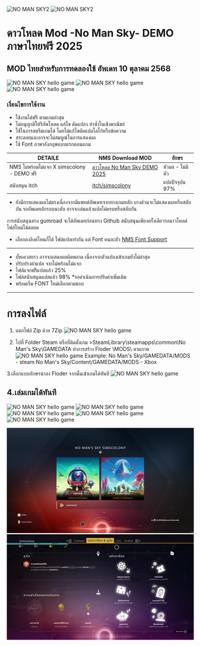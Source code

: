 
![NO MAN SKY2](https://i.imgur.com/L4xFUm1.png)
![NO MAN SKY2](https://i.imgur.com/jFaay7a.png)
# ดาวโหลด Mod -No Man Sky- DEMO ภาษาไทยฟรี 2025

## MOD ไทยสำหรับการทดลองใช้ อัพเดท 10 ตุลาคม 2568

![NO MAN SKY hello game](https://i.imgur.com/jFaQLqy.png)
![NO MAN SKY hello game](https://images2.imgbox.com/02/79/YSGMMVfN_o.jpg)
![NO MAN SKY hello game](https://images2.imgbox.com/77/3e/s3O51UkW_o.jpg)

### เงื่อนไขการใช้งาน
- ใช้งานได้ฟรี ตามเกมล่าสุด
- ไม่อนุญาติให้รีอัพโหลด แก้ไข ดัดแปลง ทำซ้ำในเชิงพาณิชย์ 
- ใช้ในการสตรีมเกมได้ โดยไม่แก้ไขดัดแปลโลโก้หรือข้อความ 
- สระลอยและอาจจะไม่สมบูณ์ในการแสดงผล
- ใช้ Font ภาษาอังกฤษแบบแรกตอนแกม
  

| DETAILE   | NMS Download MOD |อักษร
| ------------- | ------------- |------------- |
| NMS ไม่พร้อมไม่แจก X simscolony - DEMO ฟรี   | [ดาวโหลด  No Man Sky  DEMO 2025](https://github.com/simscolony/NMS_DEMO/releases/download/NMS_TH/No.man.sky.demo.2025.7z) |หัวมล - ไม่มีหัว
|สนับสนุน  itch | [itch/simscolony](https://simscolony.itch.io/no-mans-sky-voyagers-2025) | แปลปัจจุบัน 97%

* ยังมีการแสดงผลไม่ตรงเนื่องจากมีแพทต์อัพเดทจากทางเกมหลัก บางส่วนจะไม่แสดงผลหรือสลับกัน รออัพเดทอักรอบนะคับ อาจจะเล่นแล้วแปลไม่ครบหรือสลับกัน

การสนับสนุนทาง gumroad จะได้อัพเดทก่อนทาง Github 
สนับสนุนเพียงครั้งเดียวรอดาวโหลด์ไฟล์ใหม่ได้ตลอด

* เลือกลงลิงค์ไหนก็ได้ ไฟล์แปลเท่ากัน แต่ Font คนละตัว
[NMS Font Support ](https://simscolony.github.io/NMS_DEMO/NMS_FONT)

--------------------------------------------
- บั้หเควสยาว อาจจะแสดงผลผิดพลาด เนื่องจากตัวแปลงเข้าเกมยังไม่ล่าสุด
- ปรับปรงคำแปล จากไม่พร้อมไม่แจก
- ไฟล์แจกฟรีแปลแล้ว 25%
- ไฟล์สนับสนุนแปลแล้ว 98% *รอดำเนินการปรับคำเพิ่มเติม
- พร้อมเริ่ม FONT ใหม่เลือกตามชอบ
-------------------------------------------
# การลงไฟล์
1. แตกไฟล์  Zip ด้วย 7Zip
![NO MAN SKY hello game](https://i.imgur.com/Eplyftw.jpeg)

2. ไปที่ Folder Steam หรือที่ติดตั้งเกม >SteamLibrary\steamapps\common\No Man's Sky\GAMEDATA ทำการสร้าง Floder \MODS\ ตามภาพ
![NO MAN SKY hello game](https://i.imgur.com/K5NXlQY.jpeg)
Example: 
No Man's Sky/GAMEDATA/MODS - steam
No Man's Sky/Content/GAMEDATA/MODS - Xbox

3.เลือกแบบอักษรนำลง Floder จากนั้นเข้าเกมได้ทันที
  ![NO MAN SKY hello game](https://i.imgur.com/wZbLtd6.jpeg)

4.เล่มเกมได้ทันที
------------------------------------------
![NO MAN SKY hello game](https://i.imgur.com/u51cptK.png)
![NO MAN SKY hello game](https://i.imgur.com/H3I5fH6.png)
![NO MAN SKY hello game](https://i.imgur.com/BnbnWAr.png)
![NO MAN SKY hello game](https://i.imgur.com/oGsnihb.png)
![NO MAN SKY hello game](https://gadgetmates.com/wp-content/uploads/2024/02/omega-book-cover-v21.png)


![NO MAN SKY2](https://github.com/simscolony/NMS_DEMO/blob/main/NOTO%20LOOP.png?raw=true)
![NO MAN SKY2](https://github.com/simscolony/NMS_DEMO/blob/main/NOTO%20LOOP%202.png?raw=true)
